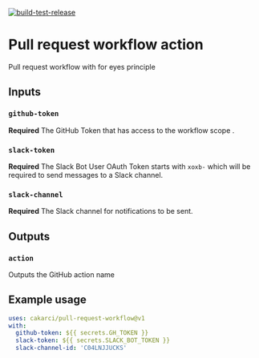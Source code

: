 [![build-test-release](https://github.com/cakarci/github-actions/actions/workflows/build-test-release.yml/badge.svg)](https://github.com/cakarci/github-actions/actions/workflows/build-test-release.yml)

# Pull request workflow action

Pull request workflow with for eyes principle

## Inputs

### `github-token`

**Required** The GitHub Token that has access to the workflow scope .

### `slack-token`

**Required** The Slack Bot User OAuth Token starts with `xoxb-` which will be required to send messages to a Slack channel.

### `slack-channel`

**Required** The Slack channel for notifications to be sent.

## Outputs

### `action`

Outputs the GitHub action name

## Example usage

```yaml
uses: cakarci/pull-request-workflow@v1
with:
  github-token: ${{ secrets.GH_TOKEN }}
  slack-token: ${{ secrets.SLACK_BOT_TOKEN }}
  slack-channel-id: 'C04LNJJUCKS' 
```

